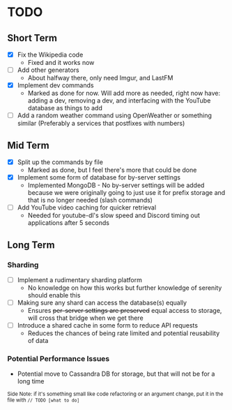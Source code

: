 # TODO

## Short Term

- [x] Fix the Wikipedia code
  * Fixed and it works now
- [ ] Add other generators
  * About halfway there, only need Imgur, and LastFM
- [x] Implement dev commands
  * Marked as done for now. Will add more as needed, right now have: adding a dev, removing a dev, and interfacing with the YouTube database as things to add
- [ ] Add a random weather command using OpenWeather or something similar (Preferably a services that postfixes with numbers)

## Mid Term

- [x] Split up the commands by file
  * Marked as done, but I feel there's more that could be done
- [x] Implement some form of database for by-server settings
  * Implemented MongoDB - No by-server settings will be added because we were originally going to just use it for prefix storage and that is no longer needed (slash commands)
- [ ] Add YouTube video caching for quicker retrieval
  * Needed for youtube-dl's slow speed and Discord timing out applications after 5 seconds

## Long Term

### Sharding
- [ ] Implement a rudimentary sharding platform
  * No knowledge on how this works but further knowledge of serenity should enable this
- [ ] Making sure any shard can access the database(s) equally
  * Ensures ~~per-server settings are preserved~~ equal access to storage, will cross that bridge when we get there
- [ ] Introduce a shared cache in some form to reduce API requests
  * Reduces the chances of being rate limited and potential reusability of data

### Potential Performance Issues

- Potential move to Cassandra DB for storage, but that will not be for a long time

<sub>Side Note: if it's something small like code refactoring or an argument change, put it in the file with `// TODO [what to do]`</sub>